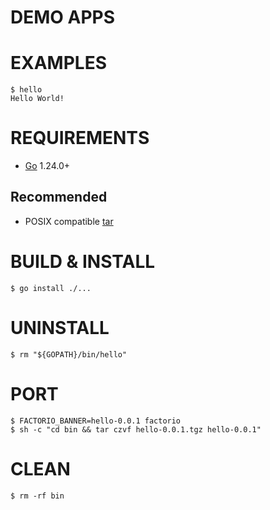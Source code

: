 # DEMO APPS

# EXAMPLES

```console
$ hello
Hello World!
```

# REQUIREMENTS

* [Go](https://golang.org/) 1.24.0+

## Recommended

* POSIX compatible [tar](https://pubs.opengroup.org/onlinepubs/7908799/xcu/tar.html)

# BUILD & INSTALL

```console
$ go install ./...
```

# UNINSTALL

```console
$ rm "${GOPATH}/bin/hello"
```

# PORT

```console
$ FACTORIO_BANNER=hello-0.0.1 factorio
$ sh -c "cd bin && tar czvf hello-0.0.1.tgz hello-0.0.1"
```

# CLEAN

```console
$ rm -rf bin
```

